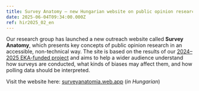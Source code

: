 ```yaml
---
title: Survey Anatomy – new Hungarian website on public opinion research
date: 2025-06-04T09:34:00.000Z
ref: hir2025_02_en
---
```

Our research group has launched a new outreach website called **Survey Anatomy**, which presents key concepts of public opinion research in an accessible, non-technical way. The site is based on the results of our [2024–2025 EKA-funded project](https://surveymethodsroom.hu/en/projects/2024-02-24-election-forecast-from-survey-data/) and aims to help a wider audience understand how surveys are conducted, what kinds of biases may affect them, and how polling data should be interpreted.

Visit the website here: [surveyanatomia.web.app](https://surveyanatomia.web.app/) (*in Hungarian*)
